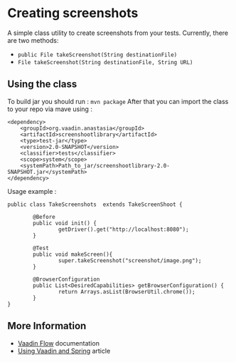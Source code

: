 # Creating screenshots

A simple class utility to create screenshots from your tests. Currently, there are two methods:

- `public File takeScreenshot(String destinationFile)`
- `File takeScreenshot(String destinationFile, String URL)`

## Using the class

To build jar you should run : `mvn package`
After that you can import the class to your repo via mave using : 

```
<dependency>
    <groupId>org.vaadin.anastasia</groupId>
    <artifactId>screenshootlibrary</artifactId>
    <type>test-jar</type>
    <version>2.0-SNAPSHOT</version>
    <classifier>tests</classifier>
    <scope>system</scope>
    <systemPath>Path_to_jar/screenshootlibrary-2.0-SNAPSHOT.jar</systemPath>
</dependency>
```
Usage example :
```
public class TakeScreenshots  extends TakeScreenShoot {

        @Before
        public void init() {
                getDriver().get("http://localhost:8080");
        }

        @Test
        public void makeScreen(){
                super.takeScreenshot("screenshot/image.png");
        }

        @BrowserConfiguration
        public List<DesiredCapabilities> getBrowserConfiguration() {
                return Arrays.asList(BrowserUtil.chrome());
        }
}

```

## More Information

- [Vaadin Flow](https://vaadin.com/flow) documentation
- [Using Vaadin and Spring](https://vaadin.com/docs/v14/flow/spring/tutorial-spring-basic.html) article

